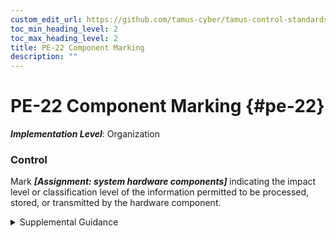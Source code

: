 ```yaml
---
custom_edit_url: https://github.com/tamus-cyber/tamus-control-standards/tree/main/content/tamus.edu/TAMUS_profile.xml
toc_min_heading_level: 2
toc_max_heading_level: 2
title: PE-22 Component Marking
description: ""
---
```


# PE-22 Component Marking {#pe-22}

_**Implementation Level**_: Organization

### Control

Mark <strong title="pe-22_odp"> <em>[Assignment: system hardware components]</em> </strong> indicating the impact level or classification level of the information permitted to be processed, stored, or transmitted by the hardware component.


<details><summary>Supplemental Guidance</summary>Hardware components that may require marking include input and output devices. Input devices include desktop and notebook computers, keyboards, tablets, and smart phones. Output devices include printers, monitors/video displays, facsimile machines, scanners, copiers, and audio devices. Permissions controlling output to the output devices are addressed in [AC-3](/catalog/ac/ac-03#ac-03) or [AC-4](/catalog/ac/ac-04#ac-04) . Components are marked to indicate the impact level or classification level of the system to which the devices are connected, or the impact level or classification level of the information permitted to be output. Security marking refers to the use of human-readable security attributes. Security labeling refers to the use of security attributes for internal system data structures. Security marking is generally not required for hardware components that process, store, or transmit information determined by organizations to be in the public domain or to be publicly releasable. However, organizations may require markings for hardware components that process, store, or transmit public information in order to indicate that such information is publicly releasable. Marking of system hardware components reflects applicable laws, executive orders, directives, policies, regulations, and standards.</details>
